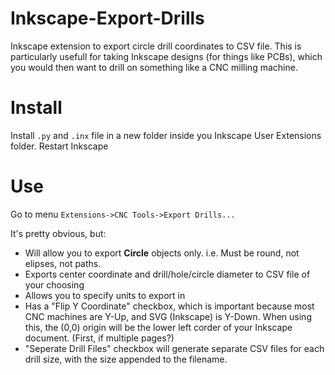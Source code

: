 # Inkscape-Export-Drills
Inkscape extension to export circle drill coordinates to CSV file. This is particularly usefull for taking Inkscape designs (for things like PCBs), which you would then want to drill on something like a CNC milling machine.

# Install

Install `.py` and `.inx` file in a new folder inside you Inkscape User Extensions folder. Restart Inkscape

# Use
Go to menu `Extensions->CNC Tools->Export Drills...`

It's pretty obvious, but:

* Will allow you to export **Circle** objects only. i.e. Must be round, not elipses, not paths.
* Exports center coordinate and drill/hole/circle diameter to CSV file of your choosing
* Allows you to specify units to export in
* Has a "Flip Y Coordinate" checkbox, which is important because most CNC machines are Y-Up, and SVG (Inkscape) is Y-Down. When using this, the (0,0) origin will be the lower left corder of your Inkscape document. (First, if multiple pages?)
* "Seperate Drill Files" checkbox will generate separate CSV files for each drill size, with the size appended to the filename.
